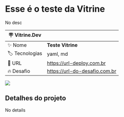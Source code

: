 # Esse é o teste da Vitrine

No desc

| :placard: Vitrine.Dev |     |
| -------------  | --- |
| :sparkles: Nome        | **Teste Vitrine**
| :label: Tecnologias | yaml, md
| :rocket: URL         | https://url-deploy.com.br
| :fire: Desafio     | https://url-do-desafio.com.br

<!-- Inserir imagem com a #vitrinedev ao final do link -->
![](#vitrinedev)

## Detalhes do projeto

No details
